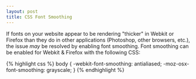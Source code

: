 ```yaml
---
layout: post
title: CSS Font Smoothing
---
```


If fonts on your website appear to be rendering "thicker" in Webkit or Firefox than they do in other applications (Photoshop, other browsers, etc.), the issue *may* be resolved by enabling font smoothing. Font smoothing can be enabled for Webkit & Firefox with the following CSS:

{% highlight css %}
body {
  -webkit-font-smoothing: antialiased;
  -moz-osx-font-smoothing: grayscale;
}
{% endhighlight %}

